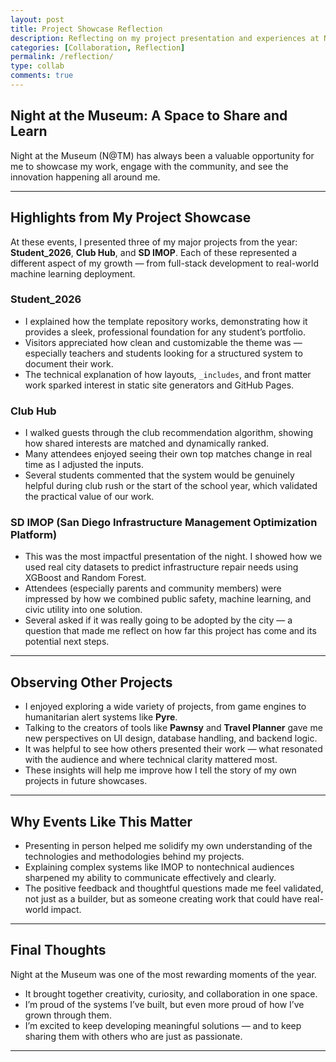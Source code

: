 ```yaml
---
layout: post
title: Project Showcase Reflection
description: Reflecting on my project presentation and experiences at Night at the Museum (N@TM) 
categories: [Collaboration, Reflection]
permalink: /reflection/
type: collab
comments: true
---
```


## Night at the Museum: A Space to Share and Learn

Night at the Museum (N@TM) has always been a valuable opportunity for me to showcase my work, engage with the community, and see the innovation happening all around me.

---

## Highlights from My Project Showcase

At these events, I presented three of my major projects from the year: **Student_2026**, **Club Hub**, and **SD IMOP**. Each of these represented a different aspect of my growth — from full-stack development to real-world machine learning deployment.

### Student_2026
- I explained how the template repository works, demonstrating how it provides a sleek, professional foundation for any student’s portfolio.
- Visitors appreciated how clean and customizable the theme was — especially teachers and students looking for a structured system to document their work.
- The technical explanation of how layouts, `_includes`, and front matter work sparked interest in static site generators and GitHub Pages.

### Club Hub
- I walked guests through the club recommendation algorithm, showing how shared interests are matched and dynamically ranked.
- Many attendees enjoyed seeing their own top matches change in real time as I adjusted the inputs.
- Several students commented that the system would be genuinely helpful during club rush or the start of the school year, which validated the practical value of our work.

### SD IMOP (San Diego Infrastructure Management Optimization Platform)
- This was the most impactful presentation of the night. I showed how we used real city datasets to predict infrastructure repair needs using XGBoost and Random Forest.
- Attendees (especially parents and community members) were impressed by how we combined public safety, machine learning, and civic utility into one solution.
- Several asked if it was really going to be adopted by the city — a question that made me reflect on how far this project has come and its potential next steps.

---

## Observing Other Projects

- I enjoyed exploring a wide variety of projects, from game engines to humanitarian alert systems like **Pyre**.
- Talking to the creators of tools like **Pawnsy** and **Travel Planner** gave me new perspectives on UI design, database handling, and backend logic.
- It was helpful to see how others presented their work — what resonated with the audience and where technical clarity mattered most.
- These insights will help me improve how I tell the story of my own projects in future showcases.

---

## Why Events Like This Matter

- Presenting in person helped me solidify my own understanding of the technologies and methodologies behind my projects.
- Explaining complex systems like IMOP to nontechnical audiences sharpened my ability to communicate effectively and clearly.
- The positive feedback and thoughtful questions made me feel validated, not just as a builder, but as someone creating work that could have real-world impact.

---

## Final Thoughts

Night at the Museum was one of the most rewarding moments of the year.  
- It brought together creativity, curiosity, and collaboration in one space.  
- I’m proud of the systems I’ve built, but even more proud of how I’ve grown through them.  
- I’m excited to keep developing meaningful solutions — and to keep sharing them with others who are just as passionate.

---